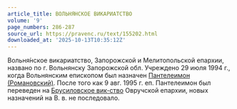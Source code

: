 ```yaml
---
article_title: ВОЛЬНЯНСКОЕ ВИКАРИАТСТВО
volume: '9'
page_numbers: 286-287
source_url: https://pravenc.ru/text/155202.html
downloaded_at: '2025-10-13T10:35:12Z'
---
```


Вольня́нское викариатство, Запорожской и Мелитопольской епархии, названо по г. Вольнянску Запорожской обл. Учреждено 29 июля 1994 г., когда Вольнянским епископом был назначен [Пантелеимон (Романовский)](<https://pravenc.ru/text/Пантелеимон (Романовский).html>). После того как 9 авг. 1995 г. еп. Пантелеимон был переведен на [Брусиловское вик-ство](<https://pravenc.ru/text/Брусиловское вик-ство.html>) Овручской епархии, новых назначений на В. в. не последовало.
